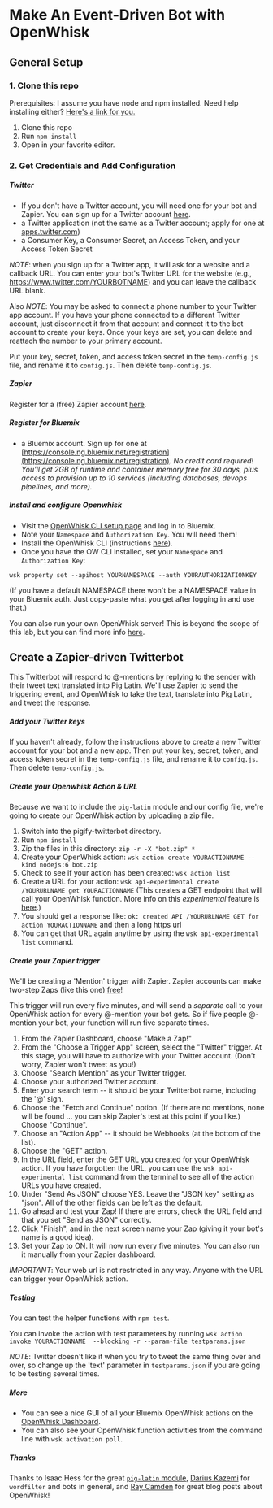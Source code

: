 # Make An Event-Driven Bot with OpenWhisk

## General Setup

### 1. Clone this repo

Prerequisites: I assume you have node and npm installed. Need help installing either? [Here's a link for you.](http://blog.npmjs.org/post/85484771375/how-to-install-npm)

1. Clone this repo
2. Run `npm install`
3. Open in your favorite editor.

### 2. Get Credentials and Add Configuration

##### Twitter
* If you don't have a Twitter account, you will need one for your bot and Zapier. You can sign up for a Twitter account [here](https://twitter.com).
* a Twitter application (not the same as a Twitter account; apply for one at [apps.twitter.com](apps.twitter.com))
* a Consumer Key, a Consumer Secret, an Access Token, and your Access Token Secret

_NOTE_: when you sign up for a Twitter app, it will ask for a website and a callback URL. You can enter your bot's Twitter URL for the website (e.g., https://www.twitter.com/YOURBOTNAME) and you can leave the callback URL blank.

Also _NOTE_: You may be asked to connect a phone number to your Twitter app account. If you have your phone connected to a different Twitter account, just disconnect it from that account and connect it to the bot account to create your keys. Once your keys are set, you can delete and reattach the number to your primary account.

Put your key, secret, token, and access token secret in the `temp-config.js` file, and rename it to `config.js`. Then delete `temp-config.js`.

##### Zapier
Register for a (free) Zapier account [here](https://zapier.com).

##### Register for Bluemix

* a Bluemix account. Sign up for one at [https://console.ng.bluemix.net/registration](https://console.ng.bluemix.net/registration). *No credit card required! You'll get 2GB of runtime and container memory free for 30 days, plus access to provision up to 10 services (including databases, devops pipelines, and more).*


##### Install and configure Openwhisk
* Visit the [OpenWhisk CLI setup page](https://console.ng.bluemix.net/openwhisk/cli) and log in to Bluemix.
* Note your `Namespace` and `Authorization Key`. You will need them!
* Install the OpenWhisk CLI (instructions [here](https://console.ng.bluemix.net/docs/openwhisk/openwhisk_cli.html#openwhisk-cli)).
* Once you have the OW CLI installed, set your `Namespace` and `Authorization Key`:

`wsk property set --apihost YOURNAMESPACE --auth YOURAUTHORIZATIONKEY`

(If you have a default NAMESPACE there won't be a NAMESPACE value in your Bluemix auth. Just copy-paste what you get after logging in and use that.)

You can also run your own OpenWhisk server! This is beyond the scope of this lab, but you can find more info [here](https://github.com/openwhisk/openwhisk).

## Create a Zapier-driven Twitterbot

This Twitterbot will respond to @-mentions by replying to the sender with their tweet text translated into Pig Latin. We'll use Zapier to send the triggering event, and OpenWhisk to take the text, translate into Pig Latin, and tweet the response. 

##### Add your Twitter keys

If you haven't already, follow the instructions above to create a new Twitter account for your bot and a new app. Then put your key, secret, token, and access token secret in the `temp-config.js` file, and rename it to `config.js`. Then delete `temp-config.js`.

##### Create your Openwhisk Action & URL

Because we want to include the `pig-latin` module and our config file, we're going to create our OpenWhisk action by uploading a zip file.

 1. Switch into the pigify-twitterbot directory.
 2. Run `npm install`
 3. Zip the files in this directory: `zip -r -X "bot.zip" *` 
 4. Create your OpenWhisk action: `wsk action create YOURACTIONNAME --kind nodejs:6 bot.zip`
 5. Check to see if your action has been created: `wsk action list`
 6. Create a URL for your action: `wsk api-experimental create /YOURURLNAME get YOURACTIONNAME` (This creates a GET endpoint that will call your OpenWhisk function. More info on this *experimental* feature is [here](https://console.ng.bluemix.net/docs/openwhisk/openwhisk_apigateway.html#openwhisk_apigateway).)
 7. You should get a response like: `ok: created API /YOURURLNAME GET for action YOURACTIONNAME` and then a long https url
 8. You can get that URL again anytime by using the `wsk api-experimental list` command.

##### Create your Zapier trigger
We'll be creating a 'Mention' trigger with Zapier. Zapier accounts can make two-step Zaps (like this one) [free](https://zapier.com/pricing/)! 

This trigger will run every five minutes, and will send a *separate* call to your OpenWhisk action for every @-mention your bot gets. So if five people @-mention your bot, your function will run five separate times.

1. From the Zapier Dashboard, choose "Make a Zap!"
2. From the "Choose a Trigger App" screen, select the "Twitter" trigger. At this stage, you will have to authorize with your Twitter account. (Don't worry, Zapier won't tweet as you!)
2. Choose "Search Mention" as your Twitter trigger.
2. Choose your authorized Twitter account.
3. Enter your search term -- it should be your Twitterbot name, including the '@' sign.
4. Choose the "Fetch and Continue" option. (If there are no mentions, none will be found ... you can skip Zapier's test at this point if you like.) Choose "Continue".
5. Choose an "Action App" -- it should be Webhooks (at the bottom of the list).
6. Choose the "GET" action.
7. In the URL field, enter the GET URL you created for your OpenWhisk action. If you have forgotten the URL, you can use the `wsk api-experimental list` command from the terminal to see all of the action URLs you have created.
8. Under "Send As JSON" choose YES. Leave the "JSON key" setting as "json". All of the other fields can be left as the default.
9. Go ahead and test your Zap! If there are errors, check the URL field and that you set "Send as JSON" correctly.
10. Click "Finish", and in the next screen name your Zap (giving it your bot's name is a good idea).
11. Set your Zap to ON. It will now run every five minutes. You can also run it manually from your Zapier dashboard.

_IMPORTANT_: Your web url is not restricted in any way. Anyone with the URL can trigger your OpenWhisk action.

##### Testing

You can test the helper functions with `npm test`.

You can invoke the action with test parameters by running `wsk action invoke YOURACTIONNAME  --blocking -r --param-file testparams.json`

_NOTE_: Twitter doesn't like it when you try to tweet the same thing over and over, so change up the 'text' parameter in `testparams.json` if you are going to be testing several times.

##### More
* You can see a nice GUI of all your Bluemix OpenWhisk actions on the [OpenWhisk Dashboard](https://console.ng.bluemix.net/openwhisk/dashboard).
* You can also see your OpenWhisk function activities from the command line with `wsk activation poll`.

##### Thanks
Thanks to Isaac Hess for the great [`pig-latin` module](https://github.com/isaachess/pig-latin), [Darius Kazemi](https://github.com/dariusk) for `wordfilter` and bots in general, and [Ray Camden](https://www.raymondcamden.com/) for great blog posts about OpenWhisk!

